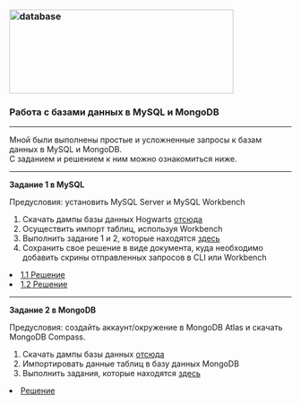### <img src="https://www.cloud4y.ru/upload/iblock/cb5/database_as_a_service.jpg" title="database" alt="database" width="400" height="150"/> 
### Работа с базами данных в MySQL и MongoDB
<hr>
Мной были выполнены простые и усложненные запросы к базам данных в MySQL и MongoDB.<br>
 С заданием и решением к ним можно ознакомиться ниже.
 <hr>
<p><strong> Задание 1 в MySQL </strong></p>

Предусловия: установить MySQL Server и MySQL Workbench
1. Скачать дампы базы данных Hogwarts <a href="https://drive.google.com/drive/u/3/folders/1MC0AttnmlAmugifFlX3hG6pssYZDqpPB"> отсюда  </a> 
2. Осуществить импорт таблиц, используя Workbench
3. Выполнить задание 1 и 2, которые находятся <a href="https://drive.google.com/drive/u/3/folders/1Lt7CY69nR5awNs_9q0XJOHRti4vJj3Qa"> здесь </a>
4. Сохранить свое решение в виде документа, куда необходимо добавить скрины отправленных запросов в CLI или Workbench

<li>  <a href="https://docs.google.com/document/d/1IGay6ocXgNI42ya78m8ZCPy8t9s-G1nOhLcJSCDMzxo/edit?usp=sharing"> 1.1 Решение  </a>  </li>
<li>  <a href="https://docs.google.com/document/d/1pLx9T-apCRfYhYy5OcTqWmSwUzVyopl7jmxK3PDH4-w/edit?usp=sharing"> 1.2 Решение  </a>  </li>

---
<p><strong> Задание 2 в MongoDB </strong></p>

Предусловия: создайть аккаунт/окружение в MongoDB Atlas и скачать MongoDB Compass.
1. Скачать дампы базы данных <a href="https://drive.google.com/drive/u/3/folders/1MC0AttnmlAmugifFlX3hG6pssYZDqpPB"> отсюда  </a>
2. Импортировать данные таблиц в базу данных MongoDB
3. Выполнить задания, которые находятся <a href="https://docs.google.com/document/d/1RRKJ7l_ORhhXD_EG1KvulKLImNnTzg2ox7sGSYNwB5M/edit?usp=sharing">здесь </a>

<li>  <a href="https://docs.google.com/document/d/1JDH3Z5hZ_ykm8xD91bqLInPrM3HIUGq7ayELEkJ55fQ/edit?usp=sharing">  Решение  </a>  </li>
